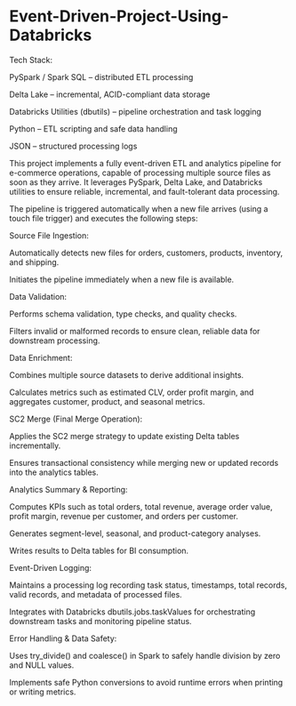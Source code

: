 # Event-Driven-Project-Using-Databricks



Tech Stack:

PySpark / Spark SQL – distributed ETL processing

Delta Lake – incremental, ACID-compliant data storage

Databricks Utilities (dbutils) – pipeline orchestration and task logging

Python – ETL scripting and safe data handling

JSON – structured processing logs




This project implements a fully event-driven ETL and analytics pipeline for e-commerce operations, capable of processing multiple source files as soon as they arrive. It leverages PySpark, Delta Lake, and Databricks utilities to ensure reliable, incremental, and fault-tolerant data processing.

The pipeline is triggered automatically when a new file arrives (using a touch file trigger) and executes the following steps:

Source File Ingestion:

Automatically detects new files for orders, customers, products, inventory, and shipping.

Initiates the pipeline immediately when a new file is available.

Data Validation:

Performs schema validation, type checks, and quality checks.

Filters invalid or malformed records to ensure clean, reliable data for downstream processing.

Data Enrichment:

Combines multiple source datasets to derive additional insights.

Calculates metrics such as estimated CLV, order profit margin, and aggregates customer, product, and seasonal metrics.

SC2 Merge (Final Merge Operation):

Applies the SC2 merge strategy to update existing Delta tables incrementally.

Ensures transactional consistency while merging new or updated records into the analytics tables.

Analytics Summary & Reporting:

Computes KPIs such as total orders, total revenue, average order value, profit margin, revenue per customer, and orders per customer.

Generates segment-level, seasonal, and product-category analyses.

Writes results to Delta tables for BI consumption.

Event-Driven Logging:

Maintains a processing log recording task status, timestamps, total records, valid records, and metadata of processed files.

Integrates with Databricks dbutils.jobs.taskValues for orchestrating downstream tasks and monitoring pipeline status.

Error Handling & Data Safety:

Uses try_divide() and coalesce() in Spark to safely handle division by zero and NULL values.

Implements safe Python conversions to avoid runtime errors when printing or writing metrics.
